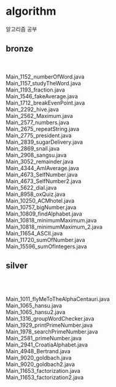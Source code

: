 # algorithm

알고리즘 공부

## bronze
<br><br>
Main_1152_numberOfWord.java
<br>
Main_1157_studyTheWord.java
<br>
Main_1193_fraction.java
<br>
Main_1546_fakeAverage.java
<br>
Main_1712_breakEvenPoint.java
<br>
Main_2292_hive.java
<br>
Main_2562_Maximum.java
<br>
Main_2577_numbers.java
<br>
Main_2675_repeatString.java
<br>
Main_2775_president.java
<br>
Main_2839_sugarDelivery.java
<br>
Main_2869_snail.java
<br>
Main_2908_sangsu.java
<br>
Main_3052_remainder.java
<br>
Main_4344_AmIAverage.java
<br>
Main_4673_SelfNumber.java
<br>
Main_4673_SelfNumber2.java
<br>
Main_5622_dial.java
<br>
Main_8958_oxQuiz.java
<br>
Main_10250_ACMhotel.java
<br>
Main_10757_bigNumber.java
<br>
Main_10809_findAlphabet.java
<br>
Main_10818_minimumMaximum.java
<br>
Main_10818_minimumMaximum_2.java
<br>
Main_11654_ASCII.java
<br>
Main_11720_sumOfNumber.java
<br>
Main_15596_sumOfIntegers.java
<br>

## silver
<br><br>

Main_1011_flyMeToTheAlphaCentauri.java
<br>
Main_1065_hansu.java
<br>
Main_1065_hansu2.java
<br>
Main_1316_groupWordChecker.java
<br>
Main_1929_printPrimeNumber.java
<br>
Main_1978_searchPrimeNumber.java
<br>
Main_2581_primeNumber.java
<br>
Main_2941_CroatiaAlphabet.java
<br>
Main_4948_Bertrand.java
<br>
Main_9020_goldbach.java
<br>
Main_9020_goldbach2.java
<br>
Main_11653_factorization.java
<br>
Main_11653_factorization2.java
<br>
